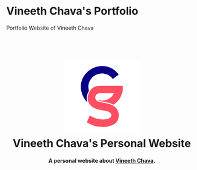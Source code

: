 # Vineeth Chava's Portfolio
Portfolio Website of Vineeth Chava

<h1 align="center">
  <br>
  <a href="http://gregsithole.com">
  <img src="./src/assets/light-logo.svg" alt="GregSithole" width="200"></a>
  <br>
  Vineeth Chava's Personal Website
  <br>
</h1>

<h4 align="center">A personal website about <a href="" target="_blank">Vineeth Chava</a>.</h4>

<br>
